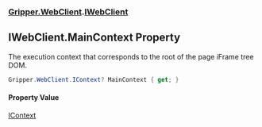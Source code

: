 ### [Gripper.WebClient](Gripper_WebClient 'Gripper.WebClient').[IWebClient](Gripper_WebClient_IWebClient 'Gripper.WebClient.IWebClient')
## IWebClient.MainContext Property
The execution context that corresponds to the root of the page iFrame tree DOM.  
```csharp
Gripper.WebClient.IContext? MainContext { get; }
```
#### Property Value
[IContext](Gripper_WebClient_IContext 'Gripper.WebClient.IContext')
